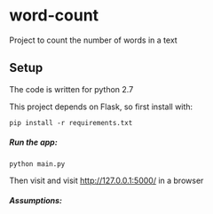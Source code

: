 # word-count

Project to count the number of words in a text

Setup
-----

The code is written for python 2.7

This project depends on Flask, so first install with:

    pip install -r requirements.txt

##### Run the app:

    python main.py


Then visit and visit http://127.0.0.1:5000/ in a browser

##### Assumptions: